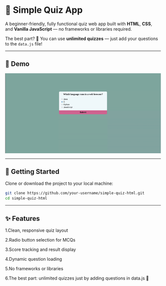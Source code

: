# 🧠 Simple Quiz App

A beginner-friendly, fully functional quiz web app built with **HTML**, **CSS**, and **Vanilla JavaScript** — no frameworks or libraries required.

The best part? 🎉 You can use **unlimited quizzes** — just add your questions to the `data.js` file!

---

## 📸 Demo

![Quiz Demo](./quiz-demo.gif)

---

## 🚀 Getting Started

Clone or download the project to your local machine:

```bash
git clone https://github.com/your-username/simple-quiz-html.git
cd simple-quiz-html
```
---

## ✨ Features

1.Clean, responsive quiz layout

2.Radio button selection for MCQs

3.Score tracking and result display

4.Dynamic question loading

5.No frameworks or libraries

6.The best part: unlimited quizzes just by adding questions in data.js 🎉


